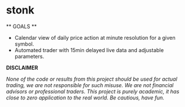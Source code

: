 # stonk

** GOALS **
 - Calendar view of daily price action at minute resolution for a given symbol.
 - Automated trader with 15min delayed live data and adjustable parameters.



**DISCLAIMER**

*None of the code or results from this project should be used for actual trading, we are not responsible for such misuse. We are not financial advisors or professional traders. This project is purely academic, it has close to zero application to the real world. Be cautious, have fun.*
